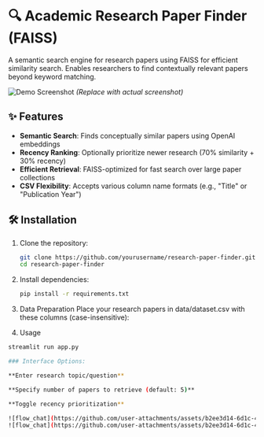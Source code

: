 # 🔍 Academic Research Paper Finder (FAISS)

A semantic search engine for research papers using FAISS for efficient similarity search. Enables researchers to find contextually relevant papers beyond keyword matching.

![Demo Screenshot](demo.gif) *(Replace with actual screenshot)*

## ✨ Features

- **Semantic Search**: Finds conceptually similar papers using OpenAI embeddings
- **Recency Ranking**: Optionally prioritize newer research (70% similarity + 30% recency)
- **Efficient Retrieval**: FAISS-optimized for fast search over large paper collections
- **CSV Flexibility**: Accepts various column name formats (e.g., "Title" or "Publication Year")

## 🛠️ Installation

1. Clone the repository:
   ```bash
   git clone https://github.com/yourusername/research-paper-finder.git
   cd research-paper-finder

2. Install dependencies:
   ```bash
   pip install -r requirements.txt

3. Data Preparation
Place your research papers in data/dataset.csv with these columns (case-insensitive):

4. Usage
  ```bash
  streamlit run app.py

### Interface Options:

**Enter research topic/question**

**Specify number of papers to retrieve (default: 5)**

**Toggle recency prioritization**

![flow_chat](https://github.com/user-attachments/assets/b2ee3d14-6d1c-4cc4-93bc-01f51bd09050)
![flow_chat](https://github.com/user-attachments/assets/b2ee3d14-6d1c-4cc4-93bc-01f51bd09050)
